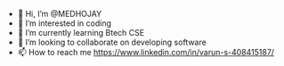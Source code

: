 - 👋 Hi, I’m @MEDHOJAY
- 👀 I’m interested in coding 
- 🌱 I’m currently learning Btech CSE
- 💞️ I’m looking to collaborate on developing software 
- 📫 How to reach me https://www.linkedin.com/in/varun-s-408415187/

<!---
MEDHOJAY/MEDHOJAY is a ✨ special ✨ repository because its `README.md` (this file) appears on your GitHub profile.
You can click the Preview link to take a look at your changes.
--->
